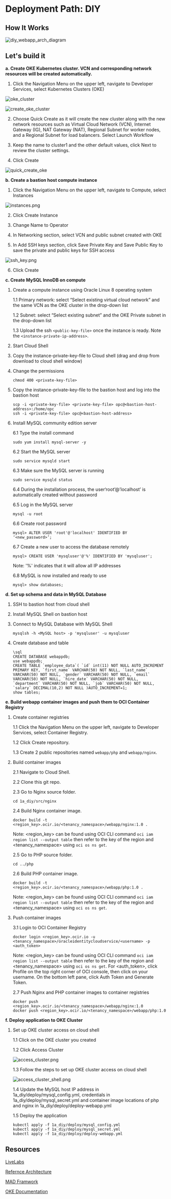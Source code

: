 # Deployment Path: DIY

## How It Works

![diy_webapp_arch_diagram](img/diy_webapp_arch_diagram.png)

## Let's build it

**a. Create OKE Kubernetes cluster. VCN and corresponding network resources will be created automatically.**
    
1. Click the Navigation Menu on the upper left, navigate to Developer Services, select Kubernetes Clusters (OKE)

![oke_cluster](img/oke_cluster.png)

![create_oke_cluster](img/create_oke_cluster.png)

2. Choose Quick Create as it will create the new cluster along with the new network resources such as Virtual Cloud Network (VCN), Internet Gateway (IG), NAT Gateway (NAT), Regional Subnet for worker nodes, and a Regional Subnet for load balancers. Select Launch Workflow

3. Keep the name to cluster1 and the other default values, click Next to review the cluster settings.

4. Click Create

![quick_create_oke](img/quick_create_oke.png)

**b. Create a bastion host compute instance**

1. Click the Navigation Menu on the upper left, navigate to Compute, select Instances

![instances.png](img/instances.png)

2. Click Create Instance

3. Change Name to Operator

4. In Networking section, select VCN and public subnet created with OKE

5. In Add SSH keys section, click Save Private Key and Save Public Key to save the private and public keys for SSH access

![ssh_key.png](img/ssh_key.png)

6. Click Create

**c. Create MySQL InnoDB on compute**

1. Create a compute instance using Oracle Linux 8 operating system

    1.1 Primary network: select “Select existing virtual cloud network” and the same VCN as the OKE cluster in the drop-down list

    1.2 Subnet: select “Select existing subnet” and  the OKE Private subnet in the drop-down list

    1.3 Upload the ssh `<public-key-file>` once the instance is ready. Note the `<instance-private-ip-address>`.

2. Start Cloud Shell

3. Copy the instance-private-key-file to Cloud shell (drag and drop from download to cloud shell window)

4. Change the permissions 
    ```
    chmod 400 <private-key-file>
    ```

5. Copy the instance-private-key-file to the bastion host and log into the bastion host
    ```
    scp -i <private-key-file> <private-key-file> opc@<bastion-host-address>:/home/opc
    ssh -i <private-key-file> opc@<bastion-host-address>
    ```

6. Install MySQL community edition server

    6.1 Type the install command
    ```
    sudo yum install mysql-server -y
    ```

    6.2 Start the MySQL server
    ```
    sudo service mysqld start
    ```

    6.3 Make sure the MySQL server is running
    ```
    sudo service mysqld status
    ```

    6.4 During the installation process, the user‘root’@’localhost’ is automatically created without password

    6.5 Log in the MySQL server
    ```
    mysql -u root
    ```

    6.6 Create root password 
    ```
    mysql> ALTER USER 'root'@'localhost' IDENTIFIED BY ‘<new_password>’;
    ```

    6.7 Create a new user to access the database remotely
    ```
    mysql> CREATE USER 'mysqluser'@'%' IDENTIFIED BY 'mysqluser'; 
    ```
    Note: '%' indicates that it will allow all IP addresses

    6.8 MySQL is now installed and ready to use
    ```
    mysql> show databases;
    ```

**d. Set up schema and data in MySQL Database**

1. SSH to bastion host from cloud shell

2. Install MySQL Shell on bastion host

3. Connect to MySQL Database with MySQL Shell
    ```
    mysqlsh -h <MySQL host> -p 'mysqluser' -u mysqluser
    ```

4. Create database and table
    ```
    \sql
	CREATE DATABASE webappdb;
    use webappdb;
    CREATE TABLE `employee_data`( `id` int(11) NOT NULL AUTO_INCREMENT PRIMARY KEY, `first_name` VARCHAR(50) NOT NULL, `last_name` VARCHAR(50) NOT NULL, `gender` VARCHAR(50) NOT NULL, `email` VARCHAR(50) NOT NULL, `hire_date` VARCHAR(50) NOT NULL, `department` VARCHAR(50) NOT NULL, `job` VARCHAR(50) NOT NULL, `salary` DECIMAL(10,2) NOT NULL )AUTO_INCREMENT=1;
    show tables;
    ```

**e. Build webapp container images and push them to OCI Container Registry**

1. Create container registries

    1.1 Click the Navigation Menu on the upper left, navigate to Developer Services, select Container Registry.

    1.2 Click Create repository.

    1.3 Create 2 public repositories named `webapp/php` and `webapp/nginx`.

2. Build container images

    2.1 Navigate to Cloud Shell.

    2.2 Clone this git repo.

    2.3 Go to Nginx source folder.
    ```
    cd 1a_diy/src/nginx
    ```

    2.4 Build Nginx container image.
    ```
    docker build -t <region_key>.ocir.io/<tenancy_namespace>/webapp/nginx:1.0 .
    ```
    Note: <region_key> can be found using OCI CLI command `oci iam region list --output table` then refer to the key of the region and <tenancy_namespace> using `oci os ns get`.

    2.5 Go to PHP source folder.
    ```
    cd ../php
    ```

    2.6 Build PHP container image.
    ```
    docker build -t <region_key>.ocir.io/<tenancy_namespace>/webapp/php:1.0 .
    ```
    Note: <region_key> can be found using OCI CLI command `oci iam region list --output table` then refer to the key of the region and <tenancy_namespace> using `oci os ns get`.

3. Push container images

    3.1 Login to OCI Container Registry
    ```
    docker login <region_key>.ocir.io -u <tenancy_namespace>/oracleidentitycloudservice/<username> -p <auth_token>
    ```
    Note: <region_key> can be found using OCI CLI command `oci iam region list --output table` then refer to the key of the region and <tenancy_namespace> using `oci os ns get`. For <auth_token>, click Profile on the top right corner of OCI console, then click on your username. On the bottom left pane, click Auth Token and Generate Token.

    2.7 Push Nginx and PHP container images to container registries
    ```
    docker push <region_key>.ocir.io/<tenancy_namespace>/webapp/nginx:1.0
    docker push <region_key>.ocir.io/<tenancy_namespace>/webapp/php:1.0
    ```


**f. Deploy application to OKE Cluster**

1. Set up OKE cluster access on cloud shell

    1.1 Click on the OKE cluster you created

    1.2 Click Access Cluster

    ![access_cluster.png](img/access_cluster.png)

    1.3 Follow the steps to set up OKE cluster access on cloud shell

    ![access_cluster_shell.png](img/access_cluster_shell.png)

    1.4 Update the MySQL host IP address in 1a_diy/deploy/mysql_config.yml, credentials in 1a_diy/deploy/mysql_secret.yml and container image locations of php and nginx in 1a_diy/deploy/deploy-webapp.yml

    1.5 Deploy the application
    ```
    kubectl apply -f 1a_diy/deploy/mysql_config.yml
    kubectl apply -f 1a_diy/deploy/mysql_secret.yml
    kubectl apply -f 1a_diy/deploy/deploy-webapp.yml
    ```

## Resources

[LiveLabs](https://apexapps.oracle.com/pls/apex/dbpm/r/livelabs/view-workshop?wid=651&clear=180&session=3650076810239)

[Refernce Architecture](https://docs.oracle.com/en/solutions/ha-web-app/index.html)

[MAD Framwork](https://docs.oracle.com/en/solutions/mad-web-mobile/index.html)

[OKE Documentation](https://docs.oracle.com/en-us/iaas/Content/ContEng/home.htm)